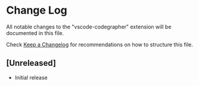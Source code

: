 # Change Log

All notable changes to the "vscode-codegrapher" extension will be documented in this file.

Check [Keep a Changelog](http://keepachangelog.com/) for recommendations on how to structure this file.

## [Unreleased]

- Initial release